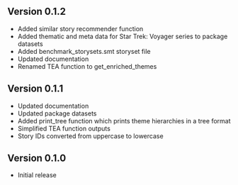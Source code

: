 Version 0.1.2
----------------
 * Added similar story recommender function
 * Added thematic and meta data for Star Trek: Voyager series to package datasets
 * Added benchmark_storysets.smt storyset file
 * Updated documentation
 * Renamed TEA function to get_enriched_themes

Version 0.1.1
----------------
 * Updated documentation
 * Updated package datasets
 * Added print_tree function which prints theme hierarchies in a tree format
 * Simplified TEA function outputs
 * Story IDs converted from uppercase to lowercase

Version 0.1.0
----------------
 * Initial release